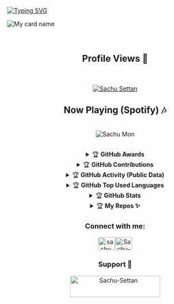 [![Typing SVG](https://readme-typing-svg.herokuapp.com?font=Pacifico&size=50&color=00FF00&center=true&vCenter=true&width=1000&height=100&lines=Hi+%F0%9F%91%8B%2C+I'm+Sachu+(Sanooj))](https://github.com/Sachu-Settan)


![My card name](https://cardivo.vercel.app/api?name=Sachu-Settan&description=Hi,%20Welcome%20To%20My%20Profile%20💖&image=https://avatars.githubusercontent.com/u/93819264?v=4&s=10?v=4&backgroundColor=%23ecf0f1&instagram=sachu.modder&github=Sachu-Settan&&pattern=leaf&colorPattern=%23eaeaea)

<br>
<h2 align="center"> Profile Views 💖</h2>
<br>
<p align="center">
<a href="#"><img title="Sachu Settan" src="https://profile-counter.glitch.me/Sachu-Settan/count.svg"></a>
</p>
<h2 align="center"> Now Playing (Spotify) 🎶 </h2>
<br>
<div align="center">
<img align="center" src="https://spotify-github-profile.vercel.app/api/view?uid=31c4rwp3i4gumuyuilvb5ds3midm&cover_image=true&theme=default&bar_color=ff0000&bar_color_cover=false" alt="Sachu Mon" />
    
##


<details>
    <summary>&#127942 <b>GitHub Awards</b></summary><br/>

![Github Trophy](https://github-profile-trophy.vercel.app/?username=Sachu-Settan)

</details>

<details>
    <summary>&#127942 <b>GitHub Contributions</b></summary><br/>
 <img src="https://activity-graph.herokuapp.com/graph?username=Sachu-Settan&amp;bg_color=000000&amp;color=4fff67&amp;line=4fff67&amp;point=ffffff&amp;area=true&amp;hide_border=true" alt="GitHub Activity Graph">
</details>

<details>
    <summary>&#127942 <b>GitHub Activity (Public Data)</b></summary><br/>

![Metrics](https://metrics.lecoq.io/Sachu-Settan?template=classic&isocalendar=1&languages=1&isocalendar.duration=half-year&languages.limit=8&languages.threshold=0%25&languages.colors=github&languages.sections=most-used&languages.indepth=false&languages.analysis.timeout=15&languages.categories=markup%2C%20programming&languages.recent.categories=markup%2C%20programming&languages.recent.load=300&languages.recent.days=14&config.timezone=Asia%2FCalcutta)

</details>
    
<details>
<summary>&#127942 <b>GitHub Top Used Languages</b></summary><br/>

![Top-Langs](https://github-readme-stats.vercel.app/api/top-langs/?username=Sachu-Settan&theme=radical&layout=compact&langs_count=10&show_icons=true)

</details>
    
<details>
    <summary>&#127942 <b>GitHub Stats</b></summary><br/>

![Git-Stats](https://github-readme-stats.vercel.app/api?username=Sachu-Settan&show_icons=true&theme=radical)

</details>

<details>
    <summary>&#127942 <b>My Repos ✨</b></summary><br/>

![github card](https://github-readme-stats.vercel.app/api/pin/?username=Sachu-Settan&repo=Rose-Mwol&theme=dark)
<br>
![github card](https://github-readme-stats.vercel.app/api/pin/?username=Sachu-Settan&repo=Sachu-Settan.github.io&theme=dark)
<br>
![github card](https://github-readme-stats.vercel.app/api/pin/?username=Sachu-Settan&repo=Rose-Mwol-V2&theme=dark)
    
</details>
    
<h3 align="center">Connect with me:</h3>
<p align="center">
<a href="https://instagram.com/sachu.modder" target="blank"><img align="center" src="https://raw.githubusercontent.com/rahuldkjain/github-profile-readme-generator/master/src/images/icons/Social/instagram.svg" alt="sachu.modder" height="30" width="40" /></a><a href="https://Wa.me/+919744933034?text=Hello%20Bro" target="blank"><img align="center" src="https://raw.githubusercontent.com/rahuldkjain/github-profile-readme-generator/master/src/images/icons/Social/whatsapp.svg" alt="Sachu-Settan" height="30" width="40" /></a>

</p>

<h3 align="center">Support 💖</h3>
<p><a href="https://www.buymeacoffee.com/sachusettan"> <img align="center" src="https://cdn.buymeacoffee.com/buttons/v2/default-yellow.png" height="50" width="210" alt="Sachu-Settan" /></a></p>
